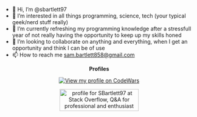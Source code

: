 - 👋 Hi, I’m @sbartlett97
- 👀 I’m interested in all things programming, science, tech (your typical geek/nerd stuff really)
- 🌱 I’m currently refreshing my programming knowledge after a stressfull year of not really having the opportunity to keep up
      my skills honed 
- 💞️ I’m looking to collaborate on anything and everything, when I get an opportunity and think I can be of use
- 📫 How to reach me sam.bartlett858@gmail.com

<!---
sbartlett97/sbartlett97 is a ✨ special ✨ repository because its `README.md` (this file) appears on your GitHub profile.
You can click the Preview link to take a look at your changes.
--->
<p align="center">
      <strong>Profiles</strong>  
</p>
<p align="center">
      <a href="https://www.codewars.com/users/sbartlett97" target="_blank"><img alt="View my profile on CodeWars" src="https://www.codewars.com/users/sbartlett97/badges/small"></a>
</p>
<p align="center">
<a href="https://stackoverflow.com/users/16446998/sbartlett97" target="_blank"><img src="https://stackoverflow.com/users/flair/16446998.png?theme=dark" width="208" height="58" alt="profile for SBartlett97 at Stack Overflow, Q&amp;A for professional and enthusiast programmers" title="profile for SBartlett97 at Stack Overflow, Q&amp;A for professional and enthusiast programmers"></a>
</p>
